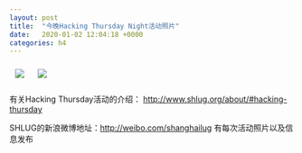 ```yaml
---
layout: post
title:  "今晚Hacking Thursday Night活动照片"
date:   2020-01-02 12:04:18 +0000
categories: h4
---
```


[<img style='margin:10px;' src='/res2020q1/k102.h4/k102_1958_1500+08.1920p.jpg'>](/res2020q1/k102.h4/k102_1958_1500+08.JPG)
[<img style='margin:10px;' src='/res2020q1/k102.h4/k102_1958_3900+08.1920p.jpg'>](/res2020q1/k102.h4/k102_1958_3900+08.JPG)

有关Hacking Thursday活动的介绍：
http://www.shlug.org/about/#hacking-thursday

SHLUG的新浪微博地址：http://weibo.com/shanghailug 有每次活动照片以及信息发布


